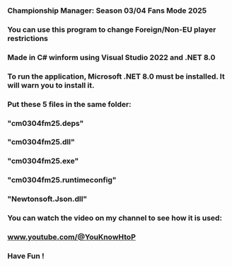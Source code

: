 ###
### Championship Manager: Season 03/04 Fans Mode 2025
###
### You can use this program to change Foreign/Non-EU player restrictions
###
### Made in C# winform using Visual Studio 2022 and .NET 8.0
### To run the application, Microsoft .NET 8.0 must be installed. It will warn you to install it.
###
### Put these 5 files in the same folder: 
### 
### "cm0304fm25.deps"
### "cm0304fm25.dll"
### "cm0304fm25.exe"
### "cm0304fm25.runtimeconfig"
### "Newtonsoft.Json.dll"
###
### You can watch the video on my channel to see how it is used:
### www.youtube.com/@YouKnowHtoP
###
### Have Fun !
